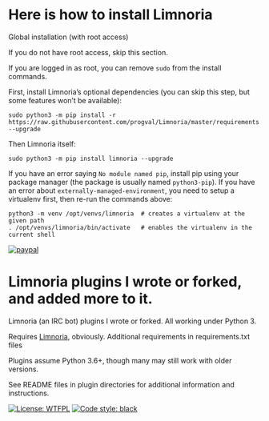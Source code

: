 # Here is how to install Limnoria
Global installation (with root access)

If you do not have root access, skip this section.

If you are logged in as root, you can remove `sudo` from the install commands.

First, install Limnoria’s optional dependencies (you can skip this step, but some features won’t be available):

```
sudo python3 -m pip install -r https://raw.githubusercontent.com/progval/Limnoria/master/requirements.txt --upgrade
```

Then Limnoria itself:

```
sudo python3 -m pip install limnoria --upgrade
```

If you have an error saying `No module named pip`, install pip using your package manager (the package is usually named `python3-pip`).
If you have an error about `externally-managed-environment`, you need to setup a virtualenv first, then re-run the commands above:
```
python3 -m venv /opt/venvs/limnoria  # creates a virtualenv at the given path
. /opt/venvs/limnoria/bin/activate   # enables the virtualenv in the current shell
```


[![paypal](https://www.paypalobjects.com/en_US/i/btn/btn_donateCC_LG.gif)](https://www.paypal.com/cgi-bin/webscr?cmd=_s-xclick&hosted_button_id=QC2EH6ZRDL37L)

# Limnoria plugins I wrote or forked, and added more to it.

Limnoria (an IRC bot) plugins I wrote or forked. All working under Python 3. 

Requires [Limnoria](https://github.com/ProgVal/Limnoria), obviously. Additional requirements in requirements.txt files

Plugins assume Python 3.6+, though many may still work with older versions.


See README files in plugin directories for additional information and instructions.

[![License: WTFPL](https://img.shields.io/badge/license-WTFPL-brightgreen.svg)](http://www.wtfpl.net/about/) [![Code style: black](https://img.shields.io/badge/code%20style-black-000000.svg)](https://github.com/psf/black)
